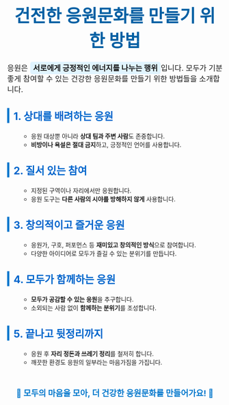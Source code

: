 <html lang="ko">
<head>
  <meta charset="UTF-8">
  <meta name="viewport" content="width=device-width, initial-scale=1.0">
  <title>건전한 응원문화 만들기</title>
  <style>
    @import url('https://fonts.googleapis.com/css2?family=Noto+Sans+KR:wght@400;700&display=swap');

    body {
      font-family: 'Noto Sans KR', sans-serif;
      background: linear-gradient(135deg, #f0f8ff, #dceeff);
      color: #333;
      padding: 2rem;
      max-width: 900px;
      margin: auto;
      line-height: 1.8;
      box-shadow: 0 0 20px rgba(0,0,0,0.1);
      border-radius: 20px;
    }

    h1 {
      color: #005fa3;
      text-align: center;
      font-size: 2.5rem;
      margin-bottom: 1.5rem;
    }

    h2 {
      color: #0066cc;
      margin-top: 2rem;
      font-size: 1.5rem;
      border-left: 5px solid #0077cc;
      padding-left: 10px;
    }

    ul {
      list-style-type: circle;
      margin-left: 2rem;
    }

    p {
      font-size: 1.1rem;
    }

    .footer {
      text-align: center;
      font-weight: bold;
      margin-top: 3rem;
      font-size: 1.2rem;
      color: #0077cc;
    }

    .highlight {
      background-color: #e0f4ff;
      padding: 0.2em 0.4em;
      border-radius: 5px;
      font-weight: bold;
    }
  </style>
</head>
<body>
  <h1>건전한 응원문화를 만들기 위한 방법</h1>

  <p>응원은 <span class="highlight">서로에게 긍정적인 에너지를 나누는 행위</span>입니다. 모두가 기분 좋게 참여할 수 있는 건강한 응원문화를 만들기 위한 방법들을 소개합니다.</p>

  <h2>1. 상대를 배려하는 응원</h2>
  <ul>
    <li>응원 대상뿐 아니라 <strong>상대 팀과 주변 사람</strong>도 존중합니다.</li>
    <li><strong>비방이나 욕설은 절대 금지</strong>하고, 긍정적인 언어를 사용합니다.</li>
  </ul>

  <h2>2. 질서 있는 참여</h2>
  <ul>
    <li>지정된 구역이나 자리에서만 응원합니다.</li>
    <li>응원 도구는 <strong>다른 사람의 시야를 방해하지 않게</strong> 사용합니다.</li>
  </ul>

  <h2>3. 창의적이고 즐거운 응원</h2>
  <ul>
    <li>응원가, 구호, 퍼포먼스 등 <strong>재미있고 창의적인 방식</strong>으로 참여합니다.</li>
    <li>다양한 아이디어로 모두가 즐길 수 있는 분위기를 만듭니다.</li>
  </ul>

  <h2>4. 모두가 함께하는 응원</h2>
  <ul>
    <li><strong>모두가 공감할 수 있는 응원</strong>을 추구합니다.</li>
    <li>소외되는 사람 없이 <strong>함께하는 분위기</strong>를 조성합니다.</li>
  </ul>

  <h2>5. 끝나고 뒷정리까지</h2>
  <ul>
    <li>응원 후 <strong>자리 정돈과 쓰레기 정리</strong>를 철저히 합니다.</li>
    <li>깨끗한 환경도 응원의 일부라는 마음가짐을 가집니다.</li>
  </ul>

  <p class="footer">
    💙 모두의 마음을 모아, 더 건강한 응원문화를 만들어가요! 💙
  </p>
</body>
</html>
